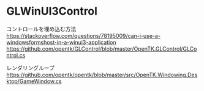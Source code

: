 # GLWinUI3Control

コントロールを埋め込む方法
https://stackoverflow.com/questions/78195009/can-i-use-a-windowsformshost-in-a-winui3-application
https://github.com/opentk/GLControl/blob/master/OpenTK.GLControl/GLControl.cs

レンダリングループ
https://github.com/opentk/opentk/blob/master/src/OpenTK.Windowing.Desktop/GameWindow.cs
